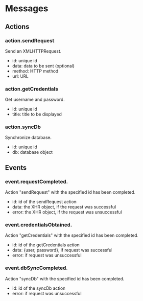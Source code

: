 # Messages

## Actions

### action.sendRequest
Send an XMLHTTPRequest.

  * id: unique id
  * data: data to be sent (optional)
  * method: HTTP method
  * url: URL

### action.getCredentials
Get username and password.

  * id: unique id
  * title: title to be displayed

### action.syncDb
Synchronize database.

  * id: unique id
  * db: database object

## Events

### event.requestCompleted.<id>
Action "sendRequest" with the specified id has been completed.

  * id: id of the sendRequest action
  * data: the XHR object, if the request was successful
  * error: the XHR object, if the request was unsuccessful

### event.credentialsObtained.<id>
Action "getCredentials" with the specified id has been completed.

  * id: id of the getCredentials action
  * data: {user, password}, if request was successful
  * error: if request was unsuccessful

### event.dbSyncCompleted.<id>
Action "syncDb" with the specified id has been completed.

  * id: id of the syncDb action
  * error: if request was unsuccessful
